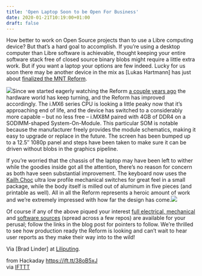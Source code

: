 ```yaml
---
title: 'Open Laptop Soon to be Open For Business'
date: 2020-01-21T10:19:00+01:00
draft: false
---
```


How better to work on Open Source projects than to use a Libre computing device? But that’s a hard goal to accomplish. If you’re using a desktop computer than Libre software is achievable, thought keeping your entire software stack free of closed source binary blobs might require a little extra work. But if you want a laptop your options are few indeed. Lucky for us soon there may be another device in the mix as \[Lukas Hartmann\] has just about [finalized the MNT Reform](https://mntre.com/media/reform_md/2020-01-18-finishing-reform.html).

![](https://hackaday.com/wp-content/uploads/2020/01/reform_v2_prototype_bottom.jpg)Since we started eagerly watching the Reform [a couple years ago](https://hackaday.com/2017/10/24/diy-laptop-aims-for-complete-hardware-freedom/) the hardware world has keep turning, and the Reform has improved accordingly. The i.MX6 series CPU is looking a little peaky now that it’s approaching end of life, and the device has switched to a considerably more capable – but no less free – i.MX8M paired with 4GB of DDR4 on a SODIMM-shaped System-On-Module. This particular SOM is notable because the manufacturer freely provides the module schematics, making it easy to upgrade or replace in the future. The screen has been bumped up to a 12.5″ 1080p panel and steps have been taken to make sure it can be driven without blobs in the graphics pipeline.

If you’re worried that the chassis of the laptop may have been left to wither while the goodies inside got all the attention, there’s no reason for concern as both have seen substantial improvement. The keyboard now uses the [Kailh Choc](http://www.kailh.com/en/Products/Ks/CS/) ultra low profile mechanical switches for great feel in a small package, while the body itself is milled out of aluminum in five pieces (and printable as well). All in all the Reform represents a heroic amount of work and we’re extremely impressed with how far the design has come.![](https://hackaday.com/wp-content/uploads/2020/01/reform_v2_oled-e1579549919781.jpg)

Of course if any of the above piqued your interest [full electrical, mechanical](https://source.mntmn.com/MNT/reform) and [software sources](https://source.mntmn.com/MNT) (spread across a few repos) are available for your perusal; follow the links in the blog post for pointers to follow. We’re thrilled to see how production ready the Reform is looking and can’t wait to hear user reports as they make their way into to the wild!

Via \[Brad Linder\] at [Liliputing](https://liliputing.com/2020/01/mnt-reform-open-source-modular-laptop-crowdfunding-campaign-launches-in-february.html).

  
  
from Hackaday https://ift.tt/38oB5xJ  
via [IFTTT](https://ifttt.com/?ref=da&site=blogger)